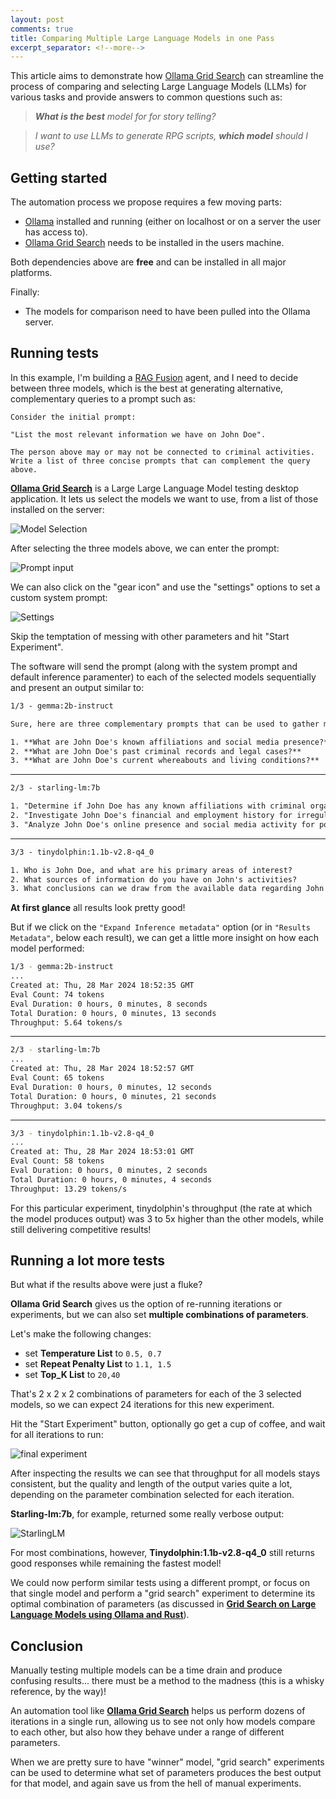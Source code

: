 ```yaml
---
layout: post
comments: true
title: Comparing Multiple Large Language Models in one Pass
excerpt_separator: <!--more-->
---
```


This article aims to demonstrate how [Ollama Grid Search](https://github.com/dezoito/ollama-grid-search) can streamline the process of comparing and selecting Large Language Models (LLMs) for various tasks and provide answers to common questions such as:

> _**What is the best** model for for story telling?_

> _I want to use LLMs to generate RPG scripts, **which model** should I use?_

<!--more-->

## Getting started

The automation process we propose requires a few moving parts:

- [Ollama](https://ollama.com/) installed and running (either on localhost or on a server the user has access to).
- [Ollama Grid Search](https://github.com/dezoito/ollama-grid-search) needs to be installed in the users machine.

Both dependencies above are **free** and can be installed in all major platforms.

Finally:

- The models for comparison need to have been pulled into the Ollama server.

## Running tests

In this example, I'm building a [RAG Fusion](https://arxiv.org/abs/2402.03367) agent, and I need to decide between three models, which is the best at generating alternative, complementary queries to a prompt such as:

```
Consider the initial prompt:

"List the most relevant information we have on John Doe".

The person above may or may not be connected to criminal activities.
Write a list of three concise prompts that can complement the query above.

```

**[Ollama Grid Search](https://github.com/dezoito/ollama-grid-search)** is a Large Large Language Model testing desktop application. It lets us select the models we want to use, from a list of those installed on the server:

![Model Selection](https://raw.githubusercontent.com/dezoito/dezoito.github.io/master/public/images/ogs-model-selector.png)

After selecting the three models above, we can enter the prompt:

![Prompt input](https://raw.githubusercontent.com/dezoito/dezoito.github.io/master/public/images/ogs-prompt.png)

We can also click on the "gear icon" and use the "settings" options to set a custom system prompt:

![Settings](https://raw.githubusercontent.com/dezoito/dezoito.github.io/master/public/images/ogs-settings.png)

Skip the temptation of messing with other parameters and hit "Start Experiment".

The software will send the prompt (along with the system prompt and default inference paramenter) to each of the selected models sequentially and present an output similar to:

```txt
1/3 - gemma:2b-instruct

Sure, here are three complementary prompts that can be used to gather more relevant information about John Doe:

1. **What are John Doe's known affiliations and social media presence?**
2. **What are John Doe's past criminal records and legal cases?**
3. **What are John Doe's current whereabouts and living conditions?**

```

---

```txt
2/3 - starling-lm:7b

1. "Determine if John Doe has any known affiliations with criminal organizations."
2. "Investigate John Doe's financial and employment history for irregularities."
3. "Analyze John Doe's online presence and social media activity for potential threats or suspicious behavior."<|end_of_turn|>


```

---

```txt
3/3 - tinydolphin:1.1b-v2.8-q4_0

1. Who is John Doe, and what are his primary areas of interest?
2. What sources of information do you have on John's activities?
3. What conclusions can we draw from the available data regarding John's involvement in criminal activities?<|im_end|>

```

**At first glance** all results look pretty good!

But if we click on the `"Expand Inference metadata"` option (or in `"Results Metadata"`, below each result), we can get a little more insight on how each model performed:

```sh
1/3 - gemma:2b-instruct
...
Created at: Thu, 28 Mar 2024 18:52:35 GMT
Eval Count: 74 tokens
Eval Duration: 0 hours, 0 minutes, 8 seconds
Total Duration: 0 hours, 0 minutes, 13 seconds
Throughput: 5.64 tokens/s

```

---

```sh
2/3 - starling-lm:7b
...
Created at: Thu, 28 Mar 2024 18:52:57 GMT
Eval Count: 65 tokens
Eval Duration: 0 hours, 0 minutes, 12 seconds
Total Duration: 0 hours, 0 minutes, 21 seconds
Throughput: 3.04 tokens/s

```

---

```sh
3/3 - tinydolphin:1.1b-v2.8-q4_0
...
Created at: Thu, 28 Mar 2024 18:53:01 GMT
Eval Count: 58 tokens
Eval Duration: 0 hours, 0 minutes, 2 seconds
Total Duration: 0 hours, 0 minutes, 4 seconds
Throughput: 13.29 tokens/s

```

For this particular experiment, tinydolphin's throughput (the rate at which the model produces output) was 3 to 5x higher than the other models, while still delivering competitive results!

## Running a lot more tests

But what if the results above were just a fluke?

**Ollama Grid Search** gives us the option of re-running iterations or experiments, but we can also set **multiple combinations of parameters**.

Let's make the following changes:

- set **Temperature List** to `0.5, 0.7`
- set **Repeat Penalty List** to `1.1, 1.5`
- set **Top_K List** to `20,40`

That's 2 x 2 x 2 combinations of parameters for each of the 3 selected models, so we can expect 24 iterations for this new experiment.

Hit the "Start Experiment" button, optionally go get a cup of coffee, and wait for all iterations to run:

![final experiment](https://raw.githubusercontent.com/dezoito/dezoito.github.io/master/public/images/ogs-experiment.png)

After inspecting the results we can see that throughput for all models stays consistent, but the quality and length of the output varies quite a lot, depending on the parameter combination selected for each iteration.

**Starling-lm:7b**, for example, returned some really verbose output:

![StarlingLM](https://raw.githubusercontent.com/dezoito/dezoito.github.io/master/public/images/ogs-starling.png)

For most combinations, however, **Tinydolphin:1.1b-v2.8-q4_0** still returns good responses while remaining the fastest model!

We could now perform similar tests using a different prompt, or focus on that single model and perform a "grid search" experiment to determine its optimal combination of parameters (as discussed in **[Grid Search on Large Language Models using Ollama and Rust](https://dezoito.github.io/2023/12/27/rust-ollama-grid-search.html)**).

## Conclusion

Manually testing multiple models can be a time drain and produce confusing results... there must be a method to the madness (this is a whisky reference, by the way)!

An automation tool like **[Ollama Grid Search](https://github.com/dezoito/ollama-grid-search)** helps us perform dozens of iterations in a single run, allowing us to see not only how models compare to each other, but also how they behave under a range of different parameters.

When we are pretty sure to have "winner" model, "grid search" experiments can be used to determine what set of parameters produces the best output for that model, and again save us from the hell of manual experiments.
